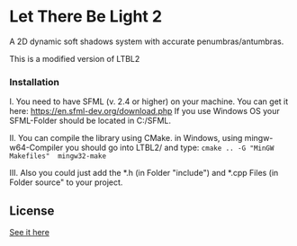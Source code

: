 # Let There Be Light 2

A 2D dynamic soft shadows system with accurate penumbras/antumbras.

This is a modified version of LTBL2

### Installation
I.  You need to have SFML (v. 2.4 or higher) on your machine. 
	You can get it here: https://en.sfml-dev.org/download.php
    If you use Windows OS your SFML-Folder should be located in C:/SFML.

II. You can compile the library using CMake. 
    in Windows, using mingw-w64-Compiler you should
	go into LTBL2/<compilation folder> and type:
	```
	cmake .. -G "MinGW Makefiles" 
	mingw32-make
	```
	
III. Also you could just add the *.h (in Folder "include") and *.cpp Files (in Folder source" 
    to your project. 

	

License
-------

[See it here](LICENSE.md)
